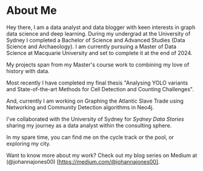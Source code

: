 # About Me

Hey there,
I am a data analyst and data blogger with keen interests in graph data science and deep learning. During my undergrad at the University of Sydney I completed a Bachelor of Science and Advanced Studies  (Data Science and Archaeology). I am currently pursuing a Master of Data Science at Macquarie University and set to complete it at the end of 2024.

My projects span from my Master's course work to combining my love of history with data.

Most recently I have completed my final thesis "Analysing YOLO variants and State-of-the-art Methods for Cell Detection and Counting Challenges".

And, currently I am working on Graphing the Atlantic Slave Trade using Networking and Community Detection algorithms in Neo4j.

I've collaborated with the University of Sydney for *Sydney Data Stories* sharing my journey as a data analyst within the consulting sphere.

In my spare time, you can find me on the cycle track or the pool, or exploring my city.

Want to know more about my work? Check out my blog series on Medium at (@johannajones00) [https://medium.com/@johannajones00].


